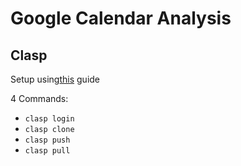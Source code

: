 # Google Calendar Analysis

## Clasp
Setup using[this](https://medium.com/geekculture/how-to-write-google-apps-script-code-locally-in-vs-code-and-deploy-it-with-clasp-9a4273e2d018)
guide

4 Commands:
- `clasp login`
- `clasp clone`
- `clasp push`
- `clasp pull`